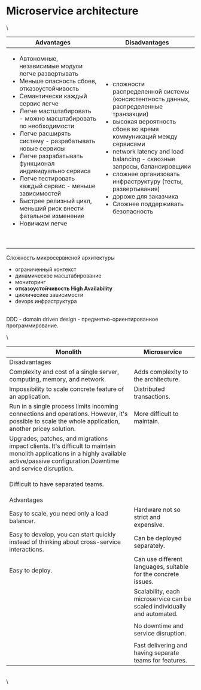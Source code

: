 # Microservice architecture

\


| Advantages                                                                                                                                                                                                                                                                                                                                                                                                                                                                                                                              | Disadvantages                                                                                                                                                                                                                                                                                                                                                                                          |
| --------------------------------------------------------------------------------------------------------------------------------------------------------------------------------------------------------------------------------------------------------------------------------------------------------------------------------------------------------------------------------------------------------------------------------------------------------------------------------------------------------------------------------------- | ------------------------------------------------------------------------------------------------------------------------------------------------------------------------------------------------------------------------------------------------------------------------------------------------------------------------------------------------------------------------------------------------------ |
| <ul><li>Автономные, независимые модули легче развертывать</li><li>Меньше опасность сбоев, отказоустойчивость</li><li>Семантически каждый сервис легче</li><li>Легче мастштабировать - можно масштабировать по необходимости</li><li>Легче расширять систему - разрабатывать новые сервисы</li><li>Легче разрабатывать функционал индивидуально сервиса</li><li>Легче тестировать каждый сервис - меньше зависимостей</li><li>Быстрее релизный цикл, меньший риск внести фатальное изменение</li><li>Новичкам легче</li></ul><p><br></p> | <ul><li>сложности распределенной системы (консистентность данных, распределенные транзакции)</li><li>высокая вероятность сбоев во время коммуникаций между сервисами</li><li>network latency and load balancing - сквозные запросы, балансировщики</li><li>сложнее организовать инфраструктуру (тесты, развертывания)</li><li>дороже для заказчика</li><li>Сложнее поддерживать безопасность</li></ul> |

Сложность микросервисной архитектуры

* ограниченный контекст
* динамическое масштабирование
* мониторинг
* **отказоустойчивость High Availability**
* цикличесике зависимости
* devops инфраструктура

\
DDD - domain driven design - предметно-ориентированное программирование.



\


| Monolith                                                                                                                                                                               | Microservice                                                             |
| -------------------------------------------------------------------------------------------------------------------------------------------------------------------------------------- | ------------------------------------------------------------------------ |
| Disadvantages                                                                                                                                                                          |                                                                          |
| Complexity and cost of a single server, computing, memory, and network.                                                                                                                | Adds complexity to the architecture.                                     |
| Impossibility to scale concrete feature of an application.                                                                                                                             | Distributed transactions.                                                |
| Run in a single process limits incoming connections and operations. However, it's possible to scale the whole application, another pricey solution.                                    | More difficult to maintain.                                              |
| Upgrades, patches, and migrations impact clients. It's difficult to maintain monolith applications in a highly available active/passive configuration.Downtime and service disruption. | <p><br></p>                                                              |
| Difficult to have separated teams.                                                                                                                                                     | <p><br></p>                                                              |
| Advantages                                                                                                                                                                             |                                                                          |
| Easy to scale, you need only a load balancer.                                                                                                                                          | Hardware not so strict and expensive.                                    |
| Easy to develop, you can start quickly instead of thinking about cross-service interactions.                                                                                           | Can be deployed separately.                                              |
| Easy to deploy.                                                                                                                                                                        | Can use different languages, suitable for the concrete issues.           |
| <p><br></p>                                                                                                                                                                            | Scalability, each microservice can be scaled individually and automated. |
| <p><br></p>                                                                                                                                                                            | No downtime and service disruption.                                      |
| <p><br></p>                                                                                                                                                                            | Fast delivering and having separate teams for features.                  |

\
\
